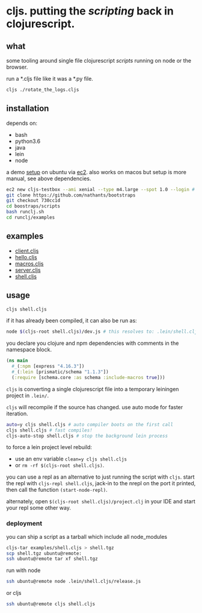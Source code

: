# cljs. putting the *scripting* back in clojurescript.

## what

some tooling around single file clojurescript *scripts* running on node or the browser.

run a *.cljs file like it was a *.py file.

``` bash
cljs ./rotate_the_logs.cljs
```

## installation

depends on:
- bash
- python3.6
- java
- lein
- node

a demo [setup](https://github.com/nathants/bootstraps/blob/aa1c119d0182784199e425bad810ee53fb97ca64/ubuntu/scripts/runclj.sh/) on ubuntu via [ec2](https://github.com/nathants/py-aws/tree/7f436794e3cfaeeb6da3e85d457307e2eef442c2). also works on macos but setup is more manual, see above dependencies.

``` bash
ec2 new cljs-testbox --ami xenial --type m4.large --spot 1.0 --login # py-aws
git clone https://github.com/nathants/bootstraps
git checkout 730cc1d
cd boostraps/scripts
bash runclj.sh
cd runclj/examples
```

## examples

- [client.cljs](./examples/client.cljs)
- [hello.cljs](./examples/hello.cljs)
- [macros.cljs](./examples/macros.cljs)
- [server.cljs](./examples/server.cljs)
- [shell.cljs](./examples/shell.cljs)

## usage

``` bash
cljs shell.cljs
```

if it has already been compiled, it can also be run as:

``` bash
node $(cljs-root shell.cljs)/dev.js # this resolves to: .lein/shell.cljs/dev.js
```

you declare you clojure and npm dependencies with comments in the namespace block.

``` clojure
(ns main
  #_(:npm [express "4.16.3"])
  #_(:lein [prismatic/schema "1.1.3"])
  (:require [schema.core :as schema :include-macros true]))
```

`cljs` is converting a single clojurescript file into a temporary leiningen project in `.lein/`.

`cljs` will recompile if the source has changed. use auto mode for faster iteration.

``` bash
auto=y cljs shell.cljs # auto compiler boots on the first call
cljs shell.cljs # fast compiles!
cljs-auto-stop shell.cljs # stop the background lein process
```

to force a lein project level rebuild:

- use an env variable `clean=y cljs shell.cljs`
- or `rm -rf $(cljs-root shell.cljs)`.

you can use a repl as an alternative to just running the script with `cljs`. start the repl with `cljs-repl shell.cljs`, jack-in to the nrepl on the port it printed, then call the function `(start-node-repl)`.

alternately, open `$(cljs-root shell.cljs)/project.clj` in your IDE and start your repl some other way.

### deployment

you can ship a script as a tarball which include all node_modules

``` bash
cljs-tar examples/shell.cljs > shell.tgz
scp shell.tgz ubuntu@remote:
ssh ubuntu@remote tar xf shell.tgz
```

run with node

```bash
ssh ubuntu@remote node .lein/shell.cljs/release.js
```

or cljs

```bash
ssh ubuntu@remote cljs shell.cljs
```
